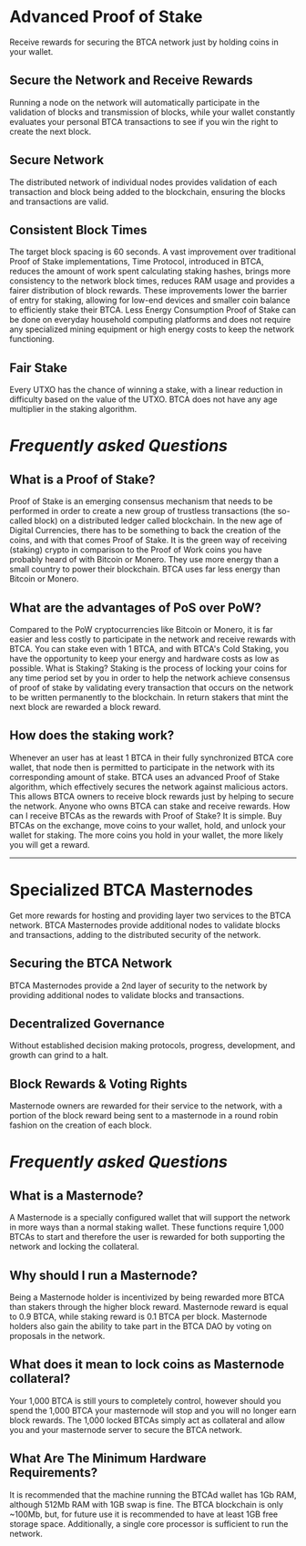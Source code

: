 **Advanced Proof of Stake**
=====================
Receive rewards for securing the BTCA network just by holding coins in your wallet.

Secure the Network and Receive Rewards
-----------------------------------
Running a node on the network will automatically participate in the validation of blocks and transmission of blocks, while your wallet constantly evaluates your personal BTCA transactions to see if you win the right to create the next block.

Secure Network
-----------------------------------
The distributed network of individual nodes provides validation of each transaction and block being added to the blockchain, ensuring the blocks and transactions are valid.

Consistent Block Times
-----------------------------------
The target block spacing is 60 seconds. A vast improvement over traditional Proof of Stake implementations, Time Protocol, introduced in BTCA, reduces the amount of work spent calculating staking hashes, brings more consistency to the network block times, reduces RAM usage and provides a fairer distribution of block rewards.
These improvements lower the barrier of entry for staking, allowing for low-end devices and smaller coin balance to efficiently stake their BTCA.
Less Energy Consumption
Proof of Stake can be done on everyday household computing platforms and does not require any specialized mining equipment or high energy costs to keep the network functioning.

Fair Stake
-----------------------------------
Every UTXO has the chance of winning a stake, with a linear reduction in difficulty based on the value of the UTXO. BTCA does not have any age multiplier in the staking algorithm.

*Frequently asked Questions*
=====================

What is a Proof of Stake?
-----------------------------------
Proof of Stake is an emerging consensus mechanism that needs to be performed in order to create a new group of trustless transactions (the so-called block) on a distributed ledger called blockchain. In the new age of Digital Currencies, there has to be something to back the creation of the coins, and with that comes Proof of Stake. It is the green way of receiving (staking) crypto in comparison to the Proof of Work coins you have probably heard of with Bitcoin or Monero. They use more energy than a small country to power their blockchain. BTCA uses far less energy than Bitcoin or Monero.

What are the advantages of PoS over PoW?
-----------------------------------
Compared to the PoW cryptocurrencies like Bitcoin or Monero, it is far easier and less costly to participate in the network and receive rewards with BTCA. You can stake even with 1 BTCA, and with BTCA's Cold Staking, you have the opportunity to keep your energy and hardware costs as low as possible.
What is Staking?
Staking is the process of locking your coins for any time period set by you in order to help the network achieve consensus of proof of stake by validating every transaction that occurs on the network to be written permanently to the blockchain. In return stakers that mint the next block are rewarded a block reward.

How does the staking work?
-----------------------------------
Whenever an user has at least 1 BTCA in their fully synchronized BTCA core wallet, that node then is permitted to participate in the network with its corresponding amount of stake. BTCA uses an advanced Proof of Stake algorithm, which effectively secures the network against malicious actors. This allows BTCA owners to receive block rewards just by helping to secure the network. Anyone who owns BTCA can stake and receive rewards.
How can I receive BTCAs as the rewards with Proof of Stake?
It is simple. Buy BTCAs on the exchange, move coins to your wallet, hold, and unlock your wallet for staking. The more coins you hold in your wallet, the more likely you will get a reward.

***

**Specialized BTCA Masternodes**
=====================
Get more rewards for hosting and providing layer two services to the BTCA network.
BTCA Masternodes provide additional nodes to validate blocks and transactions, adding to the distributed security of the network.

Securing the BTCA Network
-----------------------------------
BTCA Masternodes provide a 2nd layer of security to the network by providing additional nodes to validate blocks and transactions.

Decentralized Governance
-----------------------------------
Without established decision making protocols, progress, development, and growth can grind to a halt.

Block Rewards & Voting Rights
-----------------------------------
Masternode owners are rewarded for their service to the network, with a portion of the block reward being sent to a masternode in a round robin fashion on the creation of each block.

***Frequently asked Questions***
=====================

What is a Masternode?
-----------------------------------
A Masternode is a specially configured wallet that will support the network in more ways than a normal staking wallet. These functions require 1,000 BTCAs to start and therefore the user is rewarded for both supporting the network and locking the collateral.

Why should I run a Masternode?
-----------------------------------
Being a Masternode holder is incentivized by being rewarded more BTCA than stakers through the higher block reward. Masternode reward is equal to 0.9 BTCA, while staking reward is 0.1 BTCA per block. Masternode holders also gain the ability to take part in the BTCA DAO by voting on proposals in the network.

What does it mean to lock coins as Masternode collateral?
-----------------------------------
Your 1,000 BTCA is still yours to completely control, however should you spend the 1,000 BTCA your masternode will stop and you will no longer earn block rewards. The 1,000 locked BTCAs simply act as collateral and allow you and your masternode server to secure the BTCA network.

What Are The Minimum Hardware Requirements?
-----------------------------------
It is recommended that the machine running the BTCAd wallet has 1Gb RAM, although 512Mb RAM with 1GB swap is fine. The BTCA blockchain is only ~100Mb, but, for future use it is recommended to have at least 1GB free storage space. Additionally, a single core processor is sufficient to run the network.
